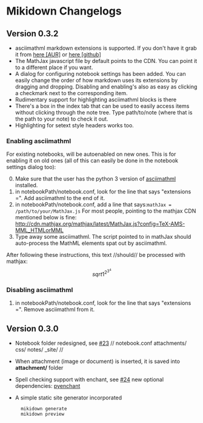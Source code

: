 # Mikidown Changelogs

## Version 0.3.2

- asciimathml markdown extensions is supported. If you don't have it grab it from [here [AUR]](https://aur.archlinux.org/packages/python-asciimathml-git) or [here [github]](https://github.com/mtahmed/python-asciimathml)
- The MathJax javascript file by default points to the CDN. You can point it to a different place if you want.
- A dialog for configuring notebook settings has been added. You can easily change the order of how markdown uses its extensions by dragging and dropping. Disabling and enabling's also as easy as clicking a checkmark next to the corresponding item.
- Rudimentary support for highlighting asciimathml blocks is there
- There's a box in the index tab that can be used to easily access items without clicking through the note tree. Type path/to/note (where that is the path to your note) to check it out.
- Highlighting for setext style headers works too.

### Enabling asciimathml
For existing notebooks, will be autoenabled on new ones. This is for enabling it on old ones (all of this can easily be done in the notebook settings dialog too):

0. Make sure that the user has the python 3 version of [asciimathml](https://github.com/mtahmed/python-asciimathml) installed.
1. in notebookPath/notebook.conf, look for the line that says "extensions =". Add asciimathml to the end of it.
2. in notebookPath/notebook.conf, add a line that says:```mathJax = /path/to/your/MathJax.js```
For most people, pointing to the mathjax CDN mentioned below is fine:
http://cdn.mathjax.org/mathjax/latest/MathJax.js?config=TeX-AMS-MML_HTMLorMML
3. Type away some asciimathml. The script pointed to in mathJax should auto-process the MathML elements spat out by asciimathml.

After following these instructions, this text //should// be processed with mathjax:
$$ sqrt 1^2^3^4 $$

### Disabling asciimathml

1. in notebookPath/notebook.conf, look for the line that says "extensions =". Remove asciimathml from it.

## Version 0.3.0

- Notebook folder redesigned, see [#23]
        // notebook.conf attachments/ css/ notes/ _site/ //

- When attachment (image or document) is inserted, it is saved into **attachment/** folder
- Spell checking support with enchant, see [#24]
        new optional dependencies: [pyenchant]

- A simple static site generator incorporated

        mikidown generate
        mikidown preview


[#23]: https://github.com/rnons/mikidown/issues/23
[#24]: https://github.com/rnons/mikidown/issues/24
[pyenchant]: https://pypi.python.org/pypi/pyenchant
